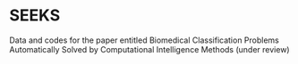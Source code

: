 # SEEKS
Data and codes for the paper entitled Biomedical Classification Problems Automatically Solved by Computational Intelligence Methods (under review)
